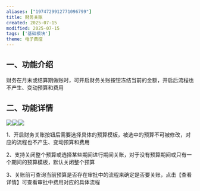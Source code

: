 ```yaml
---
aliases: ["1974729912771096799"]
title: 财务关账
created: 2025-07-15
modified: 2025-07-15
tags: ['基础模块']
theme: 电子费控
---
```


## 一、功能介绍

财务在月末或结算期做账时，可开启财务关账按钮冻结当前的金额，开启后流程也不产生、变动预算和费用

## 二、功能详情

![](41e69566a15f53525066d0a3756da0f6.jpg)![](912b73ea60d275d10a8d54c0e1d049d9.jpg)![](4e3574662d9a192ad51386c4ed73899c.jpg)

1、开启财务关账按钮后需要选择具体的预算模板，被选中的预算不可被修改，对应的流程也不产生、变动预算和费用

2、支持关闭整个预算或选择某些期间进行期间关账，对于没有预算期间或只有一个期间的预算模板，默认关闭整个预算

3、关账前可查询当前预算是否存在审批中的流程来确定是否要关账，点击【查看详情】可查看审批中费用对应的具体流程